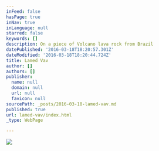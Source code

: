 ```yaml
---
inFeed: false
hasPage: true
inNav: true
inLanguage: null
starred: false
keywords: []
description: On a piece of Volcano lava rock from Brazil
datePublished: '2016-03-18T18:20:57.301Z'
dateModified: '2016-03-18T18:20:44.724Z'
title: Lamed Vav
author: []
authors: []
publisher:
  name: null
  domain: null
  url: null
  favicon: null
sourcePath: _posts/2016-03-18-lamed-vav.md
published: true
url: lamed-vav/index.html
_type: WebPage

---
```

![](https://the-grid-user-content.s3-us-west-2.amazonaws.com/3bc02a7b-4bdc-47f0-beda-43a10535b966.jpg)